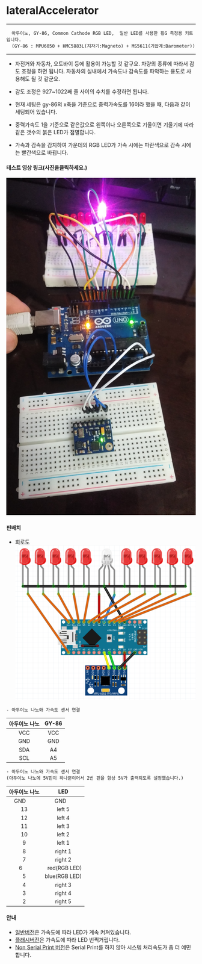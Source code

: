 # lateralAccelerator


 
***
      아두이노, GY-86, Common Cathode RGB LED,  일반 LED를 사용한 횡G 측정용 키트입니다.   
      (GY-86 : MPU6050 + HMC5883L(지자기:Magneto) + MS5611(기압계:Barometer))  
***

- 자전거와 자동차, 오토바이 등에 활용이 가능할 것 같구요. 차량의 종류에 따라서 감도 조정을 하면 됩니다. 자동차의 실내에서 가속도나 감속도를 파악하는 용도로 사용해도 될 것 같군요.  

- 감도 조정은 927~1022째 줄 사이의 수치를 수정하면 됩니다.  

- 현재 세팅은 gy-86의 x축을 기준으로 중력가속도를 16이라 했을 때, 다음과 같이 세팅되어 있습니다.  

- 중력가속도 1을 기준으로 같은값으로 왼쪽이나 오른쪽으로 기울이면 기울기에 따라 같은 갯수의 붉은 LED가 점멸합니다.  
 
- 가속과 감속을 감지하여 가운데의 RGB LED가 가속 시에는 파란색으로 감속 시에는 빨간색으로 바뀝니다.  

#### 테스트 영상 링크(사진을클릭하세요.)  

[![테스트 영상 링크](https://raw.githubusercontent.com/mtinet/lateralAccelerator/master/20170502_022741.jpg)](https://youtu.be/YjH0g60Ffdg)  

#### 핀배치  
 - 회로도  
 ![](https://github.com/mtinet/lateralAccelerator/blob/master/circuit.png?raw=true)  
 
~~~  
- 아두이노 나노와 가속도 센서 연결  
~~~  

| 아두이노 나노  | GY-86          |
| :------------: | :-----------: |
| VCC           |   VCC       |
| GND           |   GND       |
| SDA           |   A4        |
| SCL           |   A5        |

~~~  
- 아두이노 나노와 가속도 센서 연결  
(아두이노 나노에 5V핀이 하나뿐이어서 2번 핀을 항상 5V가 출력되도록 설정했습니다.)  
~~~  

| 아두이노 나노  | LED           |
| :-----------: | :-----------: |
|   GND       |   GND           |
|   13        |   left 5       |
|    12       |   left 4       |
|   11        |   left 3        |
|    10       |   left 2        |
|   9         |   left  1        |
|    8        |   right 1        |
|    7        |   right 2        |
|    6        |   red(RGB LED)   |
|    5        |   blue(RGB LED)   |
|    4        |   right 3        |
|    3        |   right 4        |
|    2        |   right 5        |
  
#### 안내  
- [일반버전](https://github.com/mtinet/lateralAccelerator/blob/master/lateralAccelerator.ino)은 가속도에 따라 LED가 계속 켜져있습니다.  
- [플래시버전](https://github.com/mtinet/lateralAccelerator/blob/master/lateralAcceleratorFlash.ino)은 가속도에 따라 LED 번쩍거립니다.  
- [Non Serial Print 버전](https://github.com/mtinet/lateralAccelerator/blob/master/lateralAcceleratorNonSerial.ino)은 Serial Print를 하지 않아 시스템 처리속도가 좀 더 예민합니다.  



